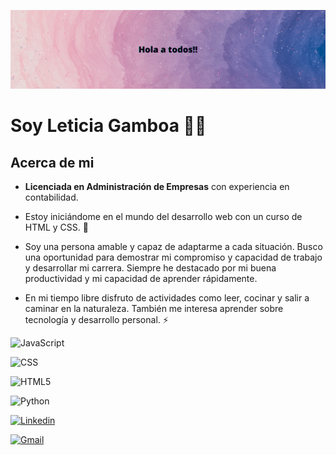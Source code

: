
![Demo](imagenes/Holaatodos.png)

# Soy Leticia Gamboa 👋✨

## Acerca de mi
* **Licenciada en Administración de Empresas** con experiencia en contabilidad.

* Estoy iniciándome en el mundo del desarrollo web con un curso de HTML y CSS. 🌱

* Soy una persona amable y capaz de adaptarme a cada situación. Busco una oportunidad para demostrar mi compromiso y capacidad de trabajo y desarrollar mi carrera. Siempre he destacado por mi buena productividad y mi capacidad de aprender rápidamente.

* En mi tiempo libre disfruto de actividades como leer, cocinar y salir a caminar en la naturaleza. También me interesa aprender sobre tecnología y desarrollo personal. ⚡
















![JavaScript](https://img.shields.io/badge/-JavaScript-0D1117?style=for-the-badge&logo=javascript&labelColor=0D1117&textColor=0D1117)&nbsp;

![CSS](https://img.shields.io/badge/-CSS-0D1117?style=for-the-badge&logo=CSS3&logoColor=1572B6&labelColor=0D1117)&nbsp;

![HTML5](https://img.shields.io/badge/-HTML-0D1117?style=for-the-badge&logo=HTML5&logoColor=ff5722&labelColor=0D1117)&nbsp;

![Python](https://img.shields.io/badge/-python-0D1117?style=for-the-badge&logo=python&logoColor=347ab4&labelColor=0D1117)&nbsp;


[![Linkedin](https://img.shields.io/badge/-linkedin-0D1117?style=for-the-badge&logo=linkedin&labelColor=0D1117)](https://www.linkedin.com/in/uxlucasramos/)&nbsp;

[![Gmail](https://img.shields.io/badge/-Gmail-0D1117?style=for-the-badge&logo=gmail&labelColor=0D1117)](mailto:svg.lucax@gmail.com)&nbsp;


<!--
**LetyGam/LetyGam** is a ✨ _special_ ✨ repository because its `README.md` (this file) appears on your GitHub profile.

Here are some ideas to get you started:

- 🔭 I’m currently working on ...
- 🌱 I’m currently learning ...
- 👯 I’m looking to collaborate on ...
- 🤔 I’m looking for help with ...
- 💬 Ask me about ...
- 📫 How to reach me: ...
- 😄 Pronouns: ...
- ⚡ Fun fact: ...
-->
